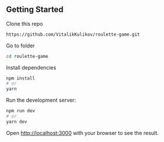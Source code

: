 ## Getting Started

Clone this repo

```bash
https://github.com/VitalikKulikov/roulette-game.git
```

Go to folder

```bash
cd roulette-game
```

Install dependencies

```bash
npm install
# or
yarn
```

Run the development server:

```bash
npm run dev
# or
yarn dev
```

Open [http://localhost:3000](http://localhost:3000) with your browser to see the result.

